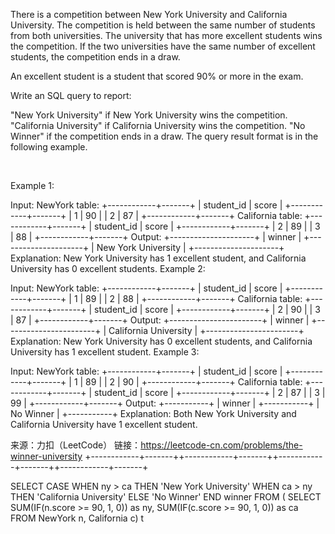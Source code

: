 There is a competition between New York University and California University. The competition is held between the same number of students from both universities. The university that has more excellent students wins the competition. If the two universities have the same number of excellent students, the competition ends in a draw.

An excellent student is a student that scored 90% or more in the exam.

Write an SQL query to report:

"New York University" if New York University wins the competition.
"California University" if California University wins the competition.
"No Winner" if the competition ends in a draw.
The query result format is in the following example.

 

Example 1:

Input: 
NewYork table:
+------------+-------+
| student_id | score |
+------------+-------+
| 1          | 90    |
| 2          | 87    |
+------------+-------+
California table:
+------------+-------+
| student_id | score |
+------------+-------+
| 2          | 89    |
| 3          | 88    |
+------------+-------+
Output: 
+---------------------+
| winner              |
+---------------------+
| New York University |
+---------------------+
Explanation:
New York University has 1 excellent student, and California University has 0 excellent students.
Example 2:

Input: 
NewYork table:
+------------+-------+
| student_id | score |
+------------+-------+
| 1          | 89    |
| 2          | 88    |
+------------+-------+
California table:
+------------+-------+
| student_id | score |
+------------+-------+
| 2          | 90    |
| 3          | 87    |
+------------+-------+
Output: 
+-----------------------+
| winner                |
+-----------------------+
| California University |
+-----------------------+
Explanation:
New York University has 0 excellent students, and California University has 1 excellent student.
Example 3:

Input: 
NewYork table:
+------------+-------+
| student_id | score |
+------------+-------+
| 1          | 89    |
| 2          | 90    |
+------------+-------+
California table:
+------------+-------+
| student_id | score |
+------------+-------+
| 2          | 87    |
| 3          | 99    |
+------------+-------+
Output: 
+-----------+
| winner    |
+-----------+
| No Winner |
+-----------+
Explanation:
Both New York University and California University have 1 excellent student.

来源：力扣（LeetCode）
链接：https://leetcode-cn.com/problems/the-winner-university
+------------+-------++------------+-------++------------+-------++------------+-------+


SELECT 
CASE WHEN ny > ca THEN 'New York University' 
WHEN ca > ny THEN 'California University'
ELSE 'No Winner'
END winner 
FROM (
    SELECT SUM(IF(n.score >= 90, 1, 0)) as ny,
    SUM(IF(c.score >= 90, 1, 0)) as ca
    FROM NewYork n, California c) t
